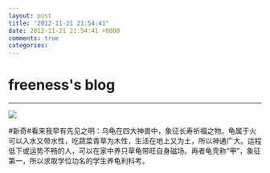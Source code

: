 ```yaml
---
layout: post
title: "2012-11-21 21:54:41"
date: 2012-11-21 21:54:41 +0800
comments: true
categories: 
---
```


# freeness's blog

----------

![](http://okqmqrbgo.bkt.clouddn.com/201211212154411.jpg)

>
\#新奇\#看来我早有先见之明：乌龟在四大神兽中，象征长寿祈福之物。龟属于火可以入水又带水性，吃蔬菜青草为木性，生活在地上又为土，所以神通广大。运程低下或运势不畅的人，可以在家中养只草龟带旺自身磁场。再者龟壳称“甲”，象征第一，所以求取学位功名的学生养龟利科考。
